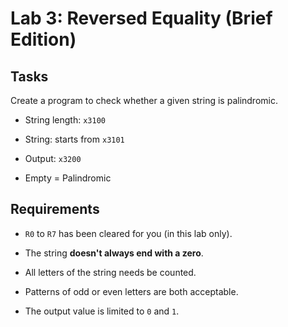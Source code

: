 # Lab 3: Reversed Equality (Brief Edition)

## Tasks

Create a program to check whether a given string is palindromic.

- String length: `x3100`

- String: starts from `x3101`

- Output: `x3200`

- Empty = Palindromic

## Requirements

- `R0` to `R7` has been cleared for you (in this lab only).

- The string **doesn't always end with a zero**.

- All letters of the string needs be counted.

- Patterns of odd or even letters are both acceptable.

- The output value is limited to `0` and `1`.
